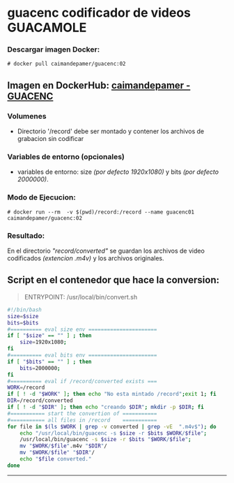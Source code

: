
# guacenc  codificador  de videos  GUACAMOLE

### Descargar imagen Docker: 
`# docker pull caimandepamer/guacenc:02`

## Imagen en DockerHub: [caimandepamer - GUACENC](https://hub.docker.com/repository/docker/caimandepamer/guacenc)


### Volumenes 
* Directorio '/record' debe ser montado y contener los archivos de grabacion sin codificar

### Variables de entorno (opcionales)
* variables de entorno: size _(por defecto 1920x1080)_  y  bits _(por defecto 2000000)_.

### Modo de Ejecucion:
` # docker run --rm  -v $(pwd)/record:/record --name guacenc01  caimandepamer/guacenc:02 `

### Resultado:

En el directorio _"record/converted"_ se guardan los archivos de video codificados _(extencion .m4v)_ y los archivos originales.


## Script en el contenedor que hace la conversion:

> ENTRYPOINT: /usr/local/bin/convert.sh

```Bash
#!/bin/bash
size=$size
bits=$bits
#========== eval size env ======================
if [ "$size" == "" ] ; then 
	size=1920x1080;
fi
#========== eval bits env ======================
if [ "$bits" == "" ] ; then 
	bits=2000000;
fi
#========== eval if /record/converted exists ===
WORK=/record
if [ ! -d "$WORK" ]; then echo "No esta mintado /record";exit 1; fi
DIR=/record/converted
if [ ! -d "$DIR" ]; then echo "creando $DIR"; mkdir -p $DIR; fi
#=========== start the convertion of ===========
#=========== all files in /record    ===========
for file in $(ls $WORK | grep -v converted | grep -vE  ".m4v$"); do
	echo "/usr/local/bin/guacenc -s $size -r $bits $WORK/$file";
	/usr/local/bin/guacenc -s $size -r $bits "$WORK/$file";
	mv "$WORK/$file".m4v "$DIR"/
	mv "$WORK/$file" "$DIR"/
	echo "$file converted."
done
```

***

